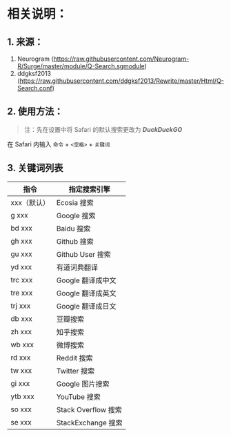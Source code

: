 # 相关说明：

## 1. 来源：

1. Neurogram (https://raw.githubusercontent.com/Neurogram-R/Surge/master/module/Q-Search.sgmodule)
2. ddgksf2013 (https://raw.githubusercontent.com/ddgksf2013/Rewrite/master/Html/Q-Search.conf)

## 2. 使用方法：

> 注：先在设置中将 Safari 的默认搜索更改为 **_DuckDuckGO_**

在 Safari 内输入 `命令` + `<空格>` + `关键词`

## 3. 关键词列表

| 指令        | 指定搜索引擎        |
| ----------- | ------------------- |
| xxx（默认） | Ecosia 搜索         |
| g xxx       | Google 搜索         |
| bd xxx      | Baidu 搜索          |
| gh xxx      | Github 搜索         |
| gu xxx      | Github User 搜索    |
| yd xxx      | 有道词典翻译        |
| trc xxx     | Google 翻译成中文   |
| tre xxx     | Google 翻译成英文   |
| trj xxx     | Google 翻译成日文   |
| db xxx      | 豆瓣搜索            |
| zh xxx      | 知乎搜索            |
| wb xxx      | 微博搜索            |
| rd xxx      | Reddit 搜索         |
| tw xxx      | Twitter 搜索        |
| gi xxx      | Google 图片搜索     |
| ytb xxx     | YouTube 搜索        |
| so xxx      | Stack Overflow 搜索 |
| se xxx      | StackExchange 搜索  |
